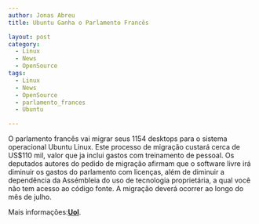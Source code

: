 ```yaml
---
author: Jonas Abreu
title: Ubuntu Ganha o Parlamento Francês

layout: post
category:
  - Linux
  - News
  - OpenSource
tags:
  - Linux
  - News
  - OpenSource
  - parlamento_frances
  - Ubuntu

---
```

O parlamento francês vai migrar seus 1154 desktops para o sistema operacional Ubuntu Linux. Este processo de migração custará cerca de US$110 mil, valor que ja inclui gastos com treinamento de pessoal. Os deputados autores do pedido de migração afirmam que o software livre irá diminuir os gastos do parlamento com licenças, além de diminuir a dependência da Assémbleia do uso de tecnologia proprietária, a qual você não tem acesso ao código fonte. A migração deverá ocorrer ao longo do mês de julho.

Mais informações:**[Uol][1]**. 














 [1]: http://info.abril.uol.com.br/aberto/infonews/032007/12032007-18.shl






